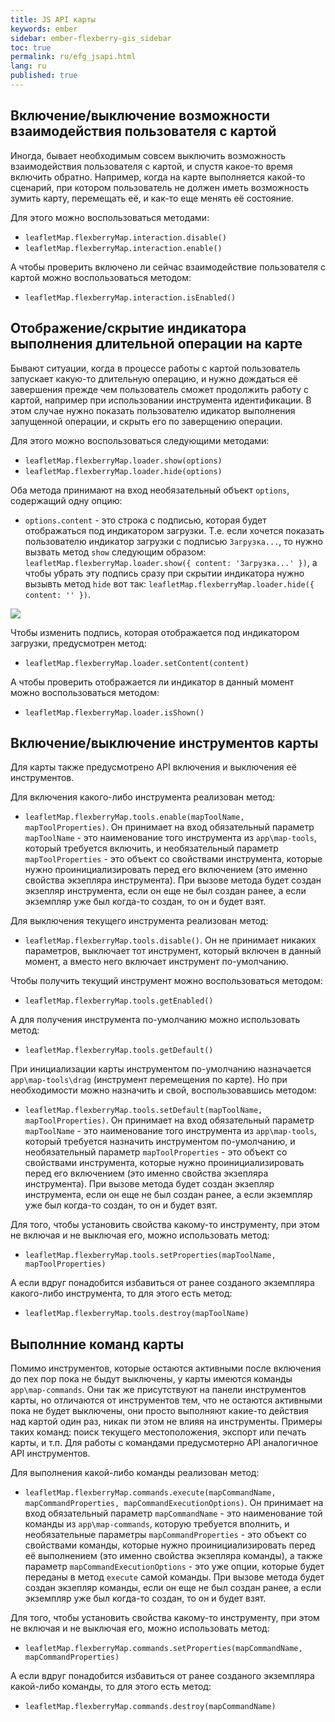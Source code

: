 ```yaml
---
title: JS API карты
keywords: ember
sidebar: ember-flexberry-gis_sidebar
toc: true
permalink: ru/efg_jsapi.html
lang: ru
published: true
---
```


## Включение/выключение возможности взаимодействия пользователя с картой

Иногда, бывает необходимым совсем выключить возможность взаимодействия пользователя с картой, и спустя какое-то время включить обратно. 
Например, когда на карте выполняется какой-то сценарий, при котором пользователь не должен иметь возможность зумить карту, перемещать её, 
и как-то еще менять её состояние.

Для этого можно воспользоваться методами:
* `leafletMap.flexberryMap.interaction.disable()`
* `leafletMap.flexberryMap.interaction.enable()`

А чтобы проверить включено ли сейчас взаимодействие пользователя с картой можно воспользоваться методом:
* `leafletMap.flexberryMap.interaction.isEnabled()`

## Отображение/скрытие индикатора выполнения длительной операции на карте

Бывают ситуации, когда в процессе работы с картой пользователь запускает какую-то длительную операцию, и нужно дождаться её завершения
прежде чем пользователь сможет продолжить работу с картой, например при использовании инструмента идентификации.
В этом случае нужно показать пользователю идикатор выполнения запущенной операции, и скрыть его по заверщению операции.

Для этого можно воспользоваться следующими методами:
* `leafletMap.flexberryMap.loader.show(options)`
* `leafletMap.flexberryMap.loader.hide(options)`

Оба метода принимают на вход необязательный объект `options`, содержащий одну опцию:
* `options.content` - это строка с подписью, которая будет отображаться под индикатором загрузки. Т.е. если хочется показать 
пользователю индикатор загрузки с подписью `Загрузка...`, то нужно вызвать метод `show` следующим образом: 
`leafletMap.flexberryMap.loader.show({ content: 'Загрузка...' })`, а чтобы убрать эту подпись сразу при скрытии индикатора 
нужно вызывть метод `hide` вот так: `leafletMap.flexberryMap.loader.hide({ content: '' })`.

![](/images/pages/products/flexberry-gis/addons/ember-flexberry-gis/jsapi/efg_jsapi/loader.png)

Чтобы изменить подпись, которая отображается под индикатором загрузки, предусмотрен метод:
* `leafletMap.flexberryMap.loader.setContent(content)`

А чтобы проверить отображается ли индикатор в данный момент можно воспользоваться методом:
* `leafletMap.flexberryMap.loader.isShown()`

## Включение/выключение инструментов карты

Для карты также предусмотрено API включения и выключения её инструментов.

Для включения какого-либо инструмента реализован метод:
* `leafletMap.flexberryMap.tools.enable(mapToolName, mapToolProperties)`. Он принимает на вход обязательный параметр `mapToolName` - это 
наименование того инструмента из `app\map-tools`, который требуется включить, и необязательный параметр `mapToolProperties` - это 
объект со свойствами инструмента, которые нужно проинициализировать перед его включением (это именно свойства экзепляра инструмента).
При вызове метода будет создан экзепляр инструмента, если он еще не был создан ранее, а если экземпляр уже был когда-то создан, 
то он и будет взят.

Для выключения текущего инструмента реализован метод:
*  `leafletMap.flexberryMap.tools.disable()`. Он не принимает никаких параметров, выключает тот инструмент, который включен 
в данный момент, а вместо него включает инструмент по-умолчанию.

Чтобы получить текущий инструмент можно воспользоваться методом:
* `leafletMap.flexberryMap.tools.getEnabled()`

А для  получения инструмента по-умолчанию можно использовать метод:
* `leafletMap.flexberryMap.tools.getDefault()`

При инициализации карты инструментом по-умолчанию назначается `app\map-tools\drag` (инструмент перемещения по карте). 
Но при необходимости можно назначить и свой, воспользовавшись методом:
* `leafletMap.flexberryMap.tools.setDefault(mapToolName, mapToolProperties)`. Он принимает на вход обязательный параметр `mapToolName` - это 
наименование того инструмента из `app\map-tools`, который требуется назначить инструментом по-умолчанию, и необязательный параметр 
`mapToolProperties` - это объект со свойствами инструмента, которые нужно проинициализировать перед его включением (это именно свойства 
экзепляра инструмента). При вызове метода будет создан экзепляр инструмента, если он еще не был создан ранее, а если экземпляр уже был 
когда-то создан, то он и будет взят.

Для того, чтобы установить свойства какому-то инструменту, при этом не включая и не выключая его, можно использовать метод:
* `leafletMap.flexberryMap.tools.setProperties(mapToolName, mapToolProperties)`

А если вдруг понадобится избавиться от ранее созданого экземпляра какого-либо инструмента, то для этого есть метод:
* `leafletMap.flexberryMap.tools.destroy(mapToolName)`

## Выполнние команд карты

Помимо инструментов, которые остаются активными после включения до пех пор пока не быдут выключены, 
у карты имеются команды `app\map-commands`. Они так же присутствуют на панели инструментов карты, но отличаются от инструментов тем,
что не остаются активными пока не будет выключены, они просто выполняют какие-то действия над картой один раз, никак пи этом 
не влияя на инструменты. Примеры таких команд: поиск текущего местоположения, экспорт или печать карты, и т.п.
Для работы с командами предусмотерно API аналогичное API инструментов.

Для выполнения какой-либо команды реализован метод:
* `leafletMap.flexberryMap.commands.execute(mapCommandName, mapCommandProperties, mapCommandExecutionOptions)`. Он принимает на вход обязательный параметр `mapCommandName` - это 
наименование той команды из `app\map-commands`, которую требуется вполнить, и необязательные параметры `mapCommandProperties` - это 
объект со свойствами команды, которые нужно проинициализировать перед её выполнением (это именно свойства экзепляра команды), 
а также параметр  `mapCommandExecutionOptions` - это уже опции, которые будет переданы в метод `execute` самой команды.
При вызове метода будет создан экзепляр команды, если он еще не был создан ранее, а если экземпляр уже был когда-то создан, 
то он и будет взят.

Для того, чтобы установить свойства какому-то инструменту, при этом не включая и не выключая его, можно использовать метод:
* `leafletMap.flexberryMap.commands.setProperties(mapCommandName, mapCommandProperties)`

А если вдруг понадобится избавиться от ранее созданого экземпляра какой-либо команды, то для этого есть метод:
* `leafletMap.flexberryMap.commands.destroy(mapCommandName)`
